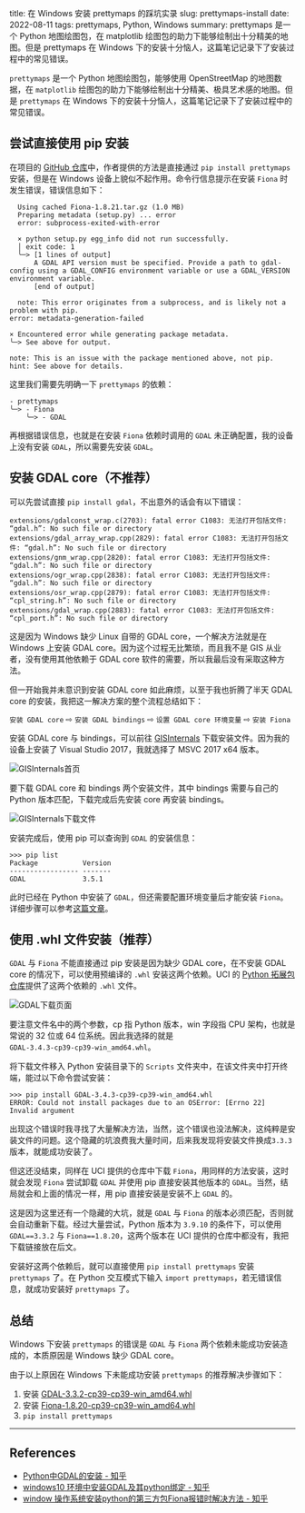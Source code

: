 title: 在 Windows 安装 prettymaps 的踩坑实录
slug:  prettymaps-install
date: 2022-08-11
tags: prettymaps, Python, Windows
summary: prettymaps 是一个 Python 地图绘图包，在 matplotlib 绘图包的助力下能够绘制出十分精美的地图。但是 prettymaps 在 Windows 下的安装十分恼人，这篇笔记记录下了安装过程中的常见错误。


`prettymaps` 是一个 Python 地图绘图包，能够使用 OpenStreetMap 的地图数据，在 `matplotlib` 绘图包的助力下能够绘制出十分精美、极具艺术感的地图。但是 `prettymaps` 在 Windows 下的安装十分恼人，这篇笔记记录下了安装过程中的常见错误。

## 尝试直接使用 pip 安装

在项目的 [GitHub 仓库](https://github.com/marceloprates/prettymaps)中，作者提供的方法是直接通过 `pip install prettymaps` 安装，但是在 Windows 设备上貌似不起作用。命令行信息提示在安装 `Fiona` 时发生错误，错误信息如下：

```
  Using cached Fiona-1.8.21.tar.gz (1.0 MB)
  Preparing metadata (setup.py) ... error
  error: subprocess-exited-with-error

  × python setup.py egg_info did not run successfully.
  │ exit code: 1
  ╰─> [1 lines of output]
      A GDAL API version must be specified. Provide a path to gdal-config using a GDAL_CONFIG environment variable or use a GDAL_VERSION environment variable.
      [end of output]

  note: This error originates from a subprocess, and is likely not a problem with pip.
error: metadata-generation-failed

× Encountered error while generating package metadata.
╰─> See above for output.

note: This is an issue with the package mentioned above, not pip.
hint: See above for details.
```

这里我们需要先明确一下 `prettymaps` 的依赖：

```
- prettymaps
╰─> - Fiona
    ╰─> - GDAL
```

再根据错误信息，也就是在安装 `Fiona` 依赖时调用的 `GDAL` 未正确配置，我的设备上没有安装 `GDAL`，所以需要先安装 `GDAL`。

## 安装 GDAL core（不推荐）

可以先尝试直接 `pip install gdal`，不出意外的话会有以下错误：

```
extensions/gdalconst_wrap.c(2703): fatal error C1083: 无法打开包括文件: “gdal.h”: No such file or directory
extensions/gdal_array_wrap.cpp(2829): fatal error C1083: 无法打开包括文件: “gdal.h”: No such file or directory
extensions/gnm_wrap.cpp(2820): fatal error C1083: 无法打开包括文件: “gdal.h”: No such file or directory
extensions/ogr_wrap.cpp(2838): fatal error C1083: 无法打开包括文件: “gdal.h”: No such file or directory
extensions/osr_wrap.cpp(2879): fatal error C1083: 无法打开包括文件: “cpl_string.h”: No such file or directory
extensions/gdal_wrap.cpp(2883): fatal error C1083: 无法打开包括文件: “cpl_port.h”: No such file or directory
```

这是因为 Windows 缺少 Linux 自带的 GDAL core，一个解决方法就是在 Windows 上安装 GDAL core。因为这个过程无比繁琐，而且我不是 GIS 从业者，没有使用其他依赖于 GDAL core 软件的需要，所以我最后没有采取这种方法。

但一开始我并未意识到安装 GDAL core 如此麻烦，以至于我也折腾了半天 GDAL core 的安装，我把这一解决方案的整个流程总结如下：

`安装 GDAL core` ⇨ `安装 GDAL bindings` ⇨ `设置 GDAL core 环境变量` ⇨ `安装 Fiona`

安装 GDAL core 与 bindings，可以前往 [GISInternals](https://www.gisinternals.com/release.php) 下载安装文件。因为我的设备上安装了 Visual Studio 2017，我就选择了 MSVC 2017 x64 版本。

![GISInternals首页](https://storage.live.com/items/4D18B16B8E0B1EDB!7531?authkey=ALYpzW-ZQ_VBXTU)

要下载 GDAL core 和 bindings 两个安装文件，其中 bindings 需要与自己的 Python 版本匹配，下载完成后先安装 core 再安装 bindings。

![GISInternals下载文件](https://storage.live.com/items/4D18B16B8E0B1EDB!7533?authkey=ALYpzW-ZQ_VBXTU)

安装完成后，使用 pip 可以查询到 `GDAL` 的安装信息：

```python-repl
>>> pip list
Package           Version
----------------- -------
GDAL              3.5.1
```

此时已经在 Python 中安装了 `GDAL`，但还需要配置环境变量后才能安装 `Fiona`。详细步骤可以参考[这篇文章](https://zhuanlan.zhihu.com/p/141226948)。


## 使用 .whl 文件安装（推荐）

`GDAL` 与 `Fiona` 不能直接通过 pip 安装是因为缺少 GDAL core，在不安装 GDAL core 的情况下，可以使用预编译的 `.whl` 安装这两个依赖。UCI 的 [Python 拓展包仓库](https://www.lfd.uci.edu/~gohlke/pythonlibs/#gdal)提供了这两个依赖的 `.whl` 文件。

![GDAL下载页面](https://storage.live.com/items/4D18B16B8E0B1EDB!7530?authkey=ALYpzW-ZQ_VBXTU)

要注意文件名中的两个参数，cp 指 Python 版本，win 字段指 CPU 架构，也就是常说的 32 位或 64 位系统。因此我选择的就是 `GDAL‑3.4.3‑cp39‑cp39‑win_amd64.whl`。

将下载文件移入 Python 安装目录下的 `Scripts` 文件夹中，在该文件夹中打开终端，能过以下命令尝试安装：

```python-repl
>>> pip install GDAL-3.4.3-cp39-cp39-win_amd64.whl
ERROR: Could not install packages due to an OSError: [Errno 22] Invalid argument
```

出现这个错误时我寻找了大量解决方法，当然，这个错误也没法解决，这纯粹是安装文件的问题。这个隐藏的坑浪费我大量时间，后来我发现将安装文件换成`3.3.3`版本，就能成功安装了。

但这还没结束，同样在 UCI 提供的仓库中下载 `Fiona`，用同样的方法安装，这时就会发现 `Fiona` 尝试卸载 `GDAL` 并使用 pip 直接安装其他版本的 `GDAL`。当然，结局就会和上面的情况一样，用 pip 直接安装是安装不上 `GDAL` 的。

这是因为这里还有一个隐藏的大坑，就是 `GDAL` 与 `Fiona` 的版本必须匹配，否则就会自动重新下载。经过大量尝试，Python 版本为 `3.9.10` 的条件下，可以使用 `GDAL==3.3.2` 与 `Fiona==1.8.20`，这两个版本在 UCI 提供的仓库中都没有，我把下载链接放在后文。

安装好这两个依赖后，就可以直接使用 `pip install prettymaps` 安装 `prettymaps` 了。在 Python 交互模式下输入 `import prettymaps`，若无错误信息，就成功安装好 `prettymaps` 了。

## 总结

Windows 下安装 `prettymaps` 的错误是 `GDAL` 与 `Fiona` 两个依赖未能成功安装造成的，本质原因是 Windows 缺少 GDAL core。

由于以上原因在 Windows 下未能成功安装 `prettymaps` 的推荐解决步骤如下：

1. 安装 [GDAL-3.3.2-cp39-cp39-win_amd64.whl](https://www.jianguoyun.com/p/DWCBLasQ2du5CxjCovsEIAA)
2. 安装 [Fiona-1.8.20-cp39-cp39-win_amd64.whl](https://www.jianguoyun.com/p/DbxmgnYQ2du5CxjEovsEIAA)
3. `pip install prettymaps`

---

## References

- [Python中GDAL的安装 - 知乎](https://zhuanlan.zhihu.com/p/32224877)
- [windows10 环境中安装GDAL及其python绑定 - 知乎](https://zhuanlan.zhihu.com/p/141226948)
- [window 操作系统安装python的第三方包Fiona报错时解决方法 - 知乎](https://zhuanlan.zhihu.com/p/389235808)
